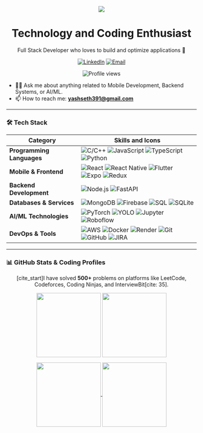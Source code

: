 <p align="center">
  <img src="https://raw.githubusercontent.com/halfrost/halfrost/master/icons/header_.png">
</p>
<h1 align="center">Technology and Coding Enthusiast</h1>

<p align="center">
  Full Stack Developer who loves to build and optimize applications 🚀
</p>

<p align="center">
  <a href="https://www.linkedin.com/in/yash-seth-72173819b/"><img alt="LinkedIn" src="https://img.shields.io/badge/LinkedIn-yash--seth-blue?style=flat&logo=linkedin"></a>
  <a href="mailto:yashseth391@gmail.com"><img alt="Email" src="https://img.shields.io/badge/Email-yashseth391@gmail.com-red?style=flat&logo=gmail"></a>
</p>
<p align="center">
  <img src="https://komarev.com/ghpvc/?username=yashseth391&label=Profile%20Views&color=brightgreen&style=flat-square" alt="Profile views" />
</p>

- 👨‍💻 Ask me about anything related to Mobile Development, Backend Systems, or AI/ML.
- 📫 How to reach me: **yashseth391@gmail.com**

---

### 🛠 Tech Stack

| Category | Skills and Icons |
|---|---|
| **Programming Languages** | ![C/C++](https://img.shields.io/badge/C%2FC%2B%2B-00599C?style=for-the-badge&logo=c&logoColor=white) ![JavaScript](https://img.shields.io/badge/JavaScript-F7DF1E?style=for-the-badge&logo=javascript&logoColor=black) ![TypeScript](https://img.shields.io/badge/TypeScript-3178C6?style=for-the-badge&logo=typescript&logoColor=white) ![Python](https://img.shields.io/badge/Python-3776AB?style=for-the-badge&logo=python&logoColor=white) |
| **Mobile & Frontend** | ![React](https://img.shields.io/badge/React-61DAFB?style=for-the-badge&logo=react&logoColor=black) ![React Native](https://img.shields.io/badge/React_Native-61DAFB?style=for-the-badge&logo=react&logoColor=black) ![Flutter](https://img.shields.io/badge/Flutter-02569B?style=for-the-badge&logo=flutter&logoColor=white) ![Expo](https://img.shields.io/badge/Expo-000020?style=for-the-badge&logo=expo&logoColor=white) ![Redux](https://img.shields.io/badge/Redux-764ABC?style=for-the-badge&logo=redux&logoColor=white) |
| **Backend Development** | ![Node.js](https://img.shields.io/badge/Node.js-339933?style=for-the-badge&logo=node.js&logoColor=white) ![FastAPI](https://img.shields.io/badge/FastAPI-009688?style=for-the-badge&logo=fastapi&logoColor=white) |
| **Databases & Services** | ![MongoDB](https://img.shields.io/badge/MongoDB-47A248?style=for-the-badge&logo=mongodb&logoColor=white) ![Firebase](https://img.shields.io/badge/Firebase-FFCA28?style=for-the-badge&logo=firebase&logoColor=black) ![SQL](https://img.shields.io/badge/SQL-4479A1?style=for-the-badge&logo=postgresql&logoColor=white) ![SQLite](https://img.shields.io/badge/SQLite-003B57?style=for-the-badge&logo=sqlite&logoColor=white) |
| **AI/ML Technologies** | ![PyTorch](https://img.shields.io/badge/PyTorch-EE4C2C?style=for-the-badge&logo=pytorch&logoColor=white) ![YOLO](https://img.shields.io/badge/YOLO-00FFFF?style=for-the-badge&logo=yolo&logoColor=black) ![Jupyter](https://img.shields.io/badge/Jupyter-F37626?style=for-the-badge&logo=Jupyter&logoColor=white) ![Roboflow](https://img.shields.io/badge/Roboflow-FF6F00?style=for-the-badge&logo=roboflow&logoColor=white) |
| **DevOps & Tools** | ![AWS](https://img.shields.io/badge/AWS-232F3E?style=for-the-badge&logo=amazon-aws&logoColor=white) ![Docker](https://img.shields.io/badge/Docker-2496ED?style=for-the-badge&logo=docker&logoColor=white) ![Render](https://img.shields.io/badge/Render-46E3B7?style=for-the-badge&logo=render&logoColor=black) ![Git](https://img.shields.io/badge/Git-F05032?style=for-the-badge&logo=git&logoColor=white) ![GitHub](https://img.shields.io/badge/GitHub-181717?style=for-the-badge&logo=github&logoColor=white) ![JIRA](https://img.shields.io/badge/Jira-0052CC?style=for-the-badge&logo=jira&logoColor=white) |

---

### 📊 GitHub Stats & Coding Profiles
<p align="center">
[cite_start]I have solved <strong>500+</strong> problems on platforms like LeetCode, Codeforces, Coding Ninjas, and InterviewBit[cite: 35].
</p>

<p align="center">
  <img align="center" src="https://github-readme-stats.vercel.app/api?username=yashseth391&show_icons=true&theme=radical&count_private=true" height="170" />
  <img align="center" src="https://github-readme-stats.vercel.app/api/top-langs/?username=yashseth391&layout=compact&theme=radical" height="170" />
</p>
<p align="center">
  <a href="https://leetcode.com/u/yashseth391/">
    <img align="center" src="https://leetcode-stats.vercel.app/api/card?username=yashseth391&theme=dark" height="170" />
  </a>
  <a href="https://codeforces.com/profile/[YOUR_CODEFORCES_USERNAME]">
    <img align="center" src="https://codeforces-readme-stats.vercel.app/api/card?username=[YOUR_CODEFORCES_USERNAME]&theme=dark" height="170" />
  </a>
</p>
